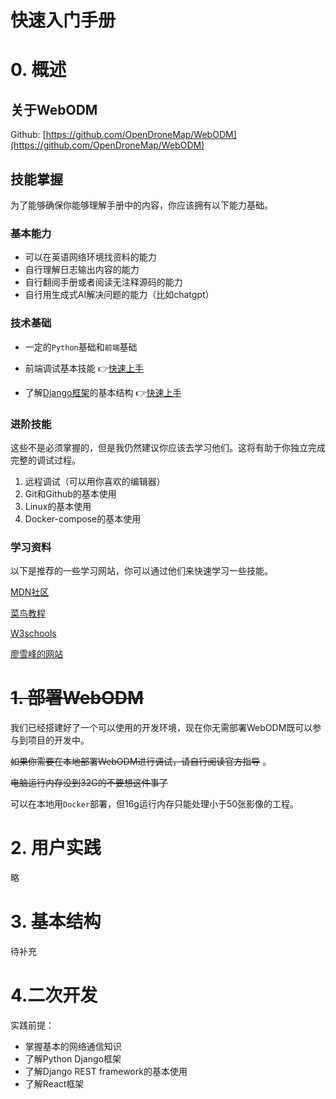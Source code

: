 # 快速入门手册

# 0. 概述

## 关于WebODM

Github: [https://github.com/OpenDroneMap/WebODM](https://github.com/OpenDroneMap/WebODM)

## 技能掌握

为了能够确保你能够理解手册中的内容，你应该拥有以下能力基础。

### 基本能力

- 可以在英语网络环境找资料的能力
- 自行理解日志输出内容的能力
- 自行翻阅手册或者阅读无注释源码的能力
- 自行用生成式AI解决问题的能力（比如chatgpt）

### 技术基础

- 一定的`Python`基础和`前端`基础

- 前端调试基本技能 👉[快速上手](https://www.liaoxuefeng.com/wiki/1016959663602400/1017804782304672)

- 了解[Django框架](https://docs.djangoproject.com/zh-hans/5.0/)的基本结构 👉[快速上手](https://www.w3schools.cn/django/index.html)

### 进阶技能

这些不是必须掌握的，但是我仍然建议你应该去学习他们。这将有助于你独立完成完整的调试过程。

1. 远程调试（可以用你喜欢的编辑器）
2. Git和Github的基本使用
3. Linux的基本使用
4. Docker-compose的基本使用

### 学习资料

以下是推荐的一些学习网站，你可以通过他们来快速学习一些技能。

[MDN社区](https://developer.mozilla.org/zh-CN/docs/Learn)

[菜鸟教程](https://www.runoob.com/)

[W3schools](https://www.w3schools.cn/)

[廖雪峰的网站](https://www.liaoxuefeng.com/)

# ~~1. 部署WebODM~~

我们已经搭建好了一个可以使用的开发环境，现在你无需部署WebODM既可以参与到项目的开发中。

~~如果你需要在本地部署WebODM进行调试，请自行阅读官方指导~~ 。

~~电脑运行内存没到32G的不要想这件事了~~

可以在本地用`Docker`部署，但16g运行内存只能处理小于50张影像的工程。

# 2. 用户实践

略

# 3. 基本结构
待补充
# 4.二次开发
实践前提：
- 掌握基本的网络通信知识
- 了解Python Django框架
- 了解Django REST framework的基本使用
- 了解React框架

